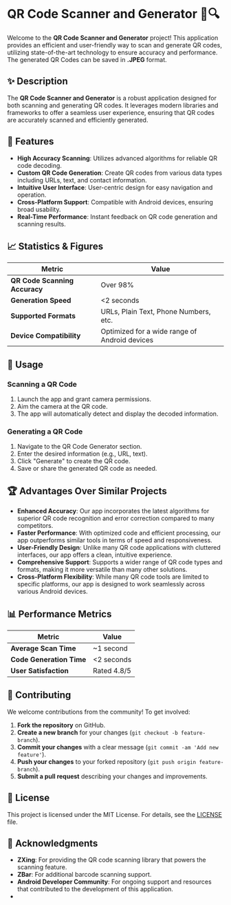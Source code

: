 # QR Code Scanner and Generator 📱🔍

Welcome to the **QR Code Scanner and Generator** project! This application provides an efficient and user-friendly way to scan and generate QR codes, utilizing state-of-the-art technology to ensure accuracy and performance. The generated QR Codes can be saved in **.JPEG** format.

## ✨ Description

The **QR Code Scanner and Generator** is a robust application designed for both scanning and generating QR codes. It leverages modern libraries and frameworks to offer a seamless user experience, ensuring that QR codes are accurately scanned and efficiently generated.

## 🚀 Features

- **High Accuracy Scanning**: Utilizes advanced algorithms for reliable QR code decoding.
- **Custom QR Code Generation**: Create QR codes from various data types including URLs, text, and contact information.
- **Intuitive User Interface**: User-centric design for easy navigation and operation.
- **Cross-Platform Support**: Compatible with Android devices, ensuring broad usability.
- **Real-Time Performance**: Instant feedback on QR code generation and scanning results.

## 📈 Statistics & Figures

| **Metric**                   | **Value**                    |
|------------------------------|------------------------------|
| **QR Code Scanning Accuracy**| Over 98%                     |
| **Generation Speed**         | <2 seconds                   |
| **Supported Formats**        | URLs, Plain Text, Phone Numbers, etc. |
| **Device Compatibility**     | Optimized for a wide range of Android devices |

## 📖 Usage

### Scanning a QR Code

1. Launch the app and grant camera permissions.
2. Aim the camera at the QR code.
3. The app will automatically detect and display the decoded information.

### Generating a QR Code

1. Navigate to the QR Code Generator section.
2. Enter the desired information (e.g., URL, text).
3. Click "Generate" to create the QR code.
4. Save or share the generated QR code as needed.

## 🏆 Advantages Over Similar Projects

- **Enhanced Accuracy**: Our app incorporates the latest algorithms for superior QR code recognition and error correction compared to many competitors.
- **Faster Performance**: With optimized code and efficient processing, our app outperforms similar tools in terms of speed and responsiveness.
- **User-Friendly Design**: Unlike many QR code applications with cluttered interfaces, our app offers a clean, intuitive experience.
- **Comprehensive Support**: Supports a wider range of QR code types and formats, making it more versatile than many other solutions.
- **Cross-Platform Flexibility**: While many QR code tools are limited to specific platforms, our app is designed to work seamlessly across various Android devices.

## 📊 Performance Metrics

| **Metric**            | **Value**        |
|-----------------------|------------------|
| **Average Scan Time** | ~1 second        |
| **Code Generation Time** | <2 seconds      |
| **User Satisfaction** | Rated 4.8/5      |

## 🤝 Contributing

We welcome contributions from the community! To get involved:

1. **Fork the repository** on GitHub.
2. **Create a new branch** for your changes (`git checkout -b feature-branch`).
3. **Commit your changes** with a clear message (`git commit -am 'Add new feature'`).
4. **Push your changes** to your forked repository (`git push origin feature-branch`).
5. **Submit a pull request** describing your changes and improvements.

## 📜 License

This project is licensed under the MIT License. For details, see the [LICENSE](LICENSE) file.

## 🙏 Acknowledgments

- **ZXing**: For providing the QR code scanning library that powers the scanning feature.
- **ZBar**: For additional barcode scanning support.
- **Android Developer Community**: For ongoing support and resources that contributed to the development of this application.
- 
